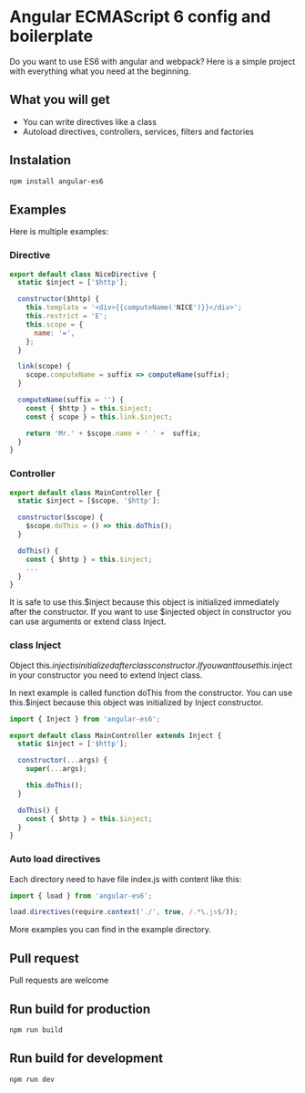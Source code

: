 # Angular ECMAScript 6 config and boilerplate

Do you want to use ES6 with angular and webpack?
Here is a simple project with everything what you need at the beginning.

## What you will get

 - You can write directives like a class
 - Autoload directives, controllers, services, filters and factories


## Instalation

```sh
npm install angular-es6
```

## Examples

Here is multiple examples:

### Directive

```js
export default class NiceDirective {
  static $inject = ['$http'];

  constructor($http) {
    this.template = '<div>{{computeName('NICE')}}</div>';
    this.restrict = 'E';
    this.scope = {
      name: '=',
    };
  }

  link(scope) {
    scope.computeName = suffix => computeName(suffix);
  }

  computeName(suffix = '') {
    const { $http } = this.$inject;
    const { scope } = this.link.$inject;

    return 'Mr.' + $scope.name + ' ' +  suffix;
  }
}

```


### Controller

```js
export default class MainController {
  static $inject = [$scope, '$http'];

  constructor($scope) {
    $scope.doThis = () => this.doThis();
  }

  doThis() {
    const { $http } = this.$inject;
    ...
  }
}

```

It is safe to use this.$inject because this object is initialized immediately after the constructor.
If you want to use $injected object in constructor you can use arguments or extend class Inject.


### class Inject

Object this.$inject is initialized after class constructor.
If you want to use this.$inject in your constructor you need to extend Inject class.

In next example is called function doThis from the constructor.
You can use this.$inject because this object was initialized by Inject constructor.

```js
import { Inject } from 'angular-es6';

export default class MainController extends Inject {
  static $inject = ['$http'];

  constructor(...args) {
    super(...args);

    this.doThis();
  }

  doThis() {
    const { $http } = this.$inject;
  }
}

```


### Auto load directives

Each directory need to have file index.js with content like this:

```js
import { load } from 'angular-es6';

load.directives(require.context('./', true, /.*\.js$/));
```


More examples you can find in the example directory.



## Pull request

Pull requests are welcome


## Run build for production

```sh
npm run build
```


## Run build for development

```sh
npm run dev
```

